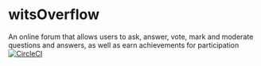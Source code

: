 # witsOverflow
An online forum that allows users to ask, answer, vote, mark and moderate questions and answers, as well as earn achievements for participation
[![CircleCI](https://circleci.com/gh/circleci/witsOverFlow.svg?style=svg&circle-token=ff8a1fe13f858f0ded11976eb4acf970347b1a5c)](https://circleci.com/gh/circleci/circleci-docs)

